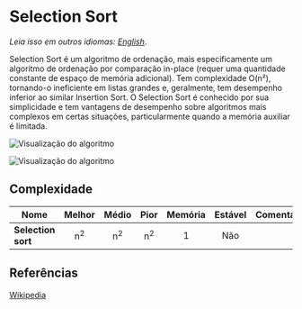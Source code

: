 # Selection Sort

_Leia isso em outros idiomas:_
[_English_](README.md).

Selection Sort é um algoritmo de ordenação, mais especificamente um algoritmo de ordenação por comparação in-place (requer uma quantidade constante de espaço de memória adicional). Tem complexidade O(n²), tornando-o ineficiente em listas grandes e, geralmente, tem desempenho inferior ao similar Insertion Sort. O Selection Sort é conhecido por sua simplicidade e tem vantagens de desempenho sobre algoritmos mais complexos em certas situações, particularmente quando a memória auxiliar é limitada.

![Visualização do algoritmo](https://upload.wikimedia.org/wikipedia/commons/b/b0/Selection_sort_animation.gif)

![Visualização do algoritmo](https://upload.wikimedia.org/wikipedia/commons/9/94/Selection-Sort-Animation.gif)

## Complexidade

| Nome               |    Melhor     |     Médio     |     Pior      | Memória | Estável | Comentários |
| ------------------ | :-----------: | :-----------: | :-----------: | :-----: | :-----: | :---------: |
| **Selection sort** | n<sup>2</sup> | n<sup>2</sup> | n<sup>2</sup> |    1    |   Não   |             |

## Referências

[Wikipedia](https://en.wikipedia.org/wiki/Selection_sort)
